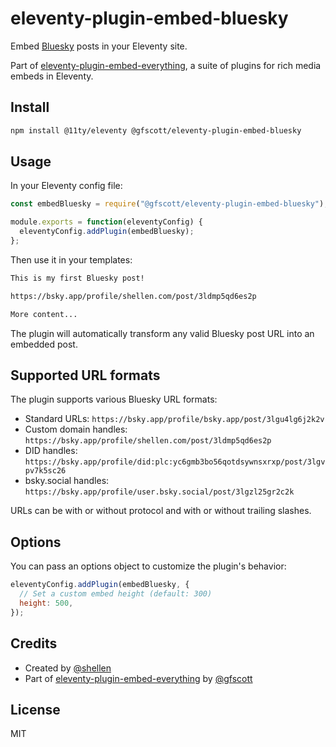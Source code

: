 # eleventy-plugin-embed-bluesky

Embed [Bluesky](https://bsky.app) posts in your Eleventy site.

Part of [eleventy-plugin-embed-everything](https://github.com/gfscott/eleventy-plugin-embed-everything), a suite of plugins for rich media embeds in Eleventy.

## Install

```sh
npm install @11ty/eleventy @gfscott/eleventy-plugin-embed-bluesky
```

## Usage

In your Eleventy config file:

```js
const embedBluesky = require("@gfscott/eleventy-plugin-embed-bluesky");

module.exports = function(eleventyConfig) {
  eleventyConfig.addPlugin(embedBluesky);
};
```

Then use it in your templates:

```html
This is my first Bluesky post!

https://bsky.app/profile/shellen.com/post/3ldmp5qd6es2p

More content...
```

The plugin will automatically transform any valid Bluesky post URL into an embedded post.

## Supported URL formats

The plugin supports various Bluesky URL formats:

- Standard URLs: `https://bsky.app/profile/bsky.app/post/3lgu4lg6j2k2v`
- Custom domain handles: `https://bsky.app/profile/shellen.com/post/3ldmp5qd6es2p`
- DID handles: `https://bsky.app/profile/did:plc:yc6gmb3bo56qotdsywnsxrxp/post/3lgvpv7k5sc26`
- bsky.social handles: `https://bsky.app/profile/user.bsky.social/post/3lgzl25gr2c2k`

URLs can be with or without protocol and with or without trailing slashes.

## Options

You can pass an options object to customize the plugin's behavior:

```js
eleventyConfig.addPlugin(embedBluesky, {
  // Set a custom embed height (default: 300)
  height: 500,
});
```

## Credits

- Created by [@shellen](https://github.com/shellen)
- Part of [eleventy-plugin-embed-everything](https://github.com/gfscott/eleventy-plugin-embed-everything) by [@gfscott](https://github.com/gfscott)

## License

MIT
